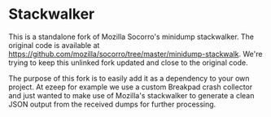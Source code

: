 Stackwalker
===========

This is a standalone fork of Mozilla Socorro's minidump stackwalker. The original code is available at https://github.com/mozilla/socorro/tree/master/minidump-stackwalk. We're trying to keep this unlinked fork updated and close to the original code.

The purpose of this fork is to easily add it as a dependency to your own project. At ezeep for example we use a custom Breakpad crash collector and just wanted to make use of Mozilla's stackwalker to generate a clean JSON output from the received dumps for further processing.
